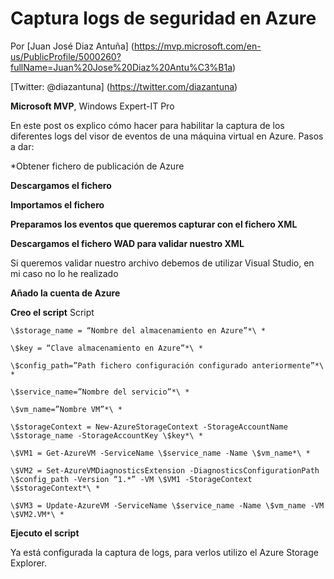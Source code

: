 <properties
	pageTitle="Explorando el DOM: Nodos de texto. Gestión multinodal"
	description="Labores de tratamiento de contenidos de los nodos de texto, gestión de nodos multinodos"
	services="web-dev"
	documentationCenter=""
	authors="andygonusa"
	manager=""
	editor="andygonusa"/>

<tags
	ms.service="web-dev"
	ms.workload="identity"
	ms.tgt_pltfrm="na"
	ms.devlang="na"
	ms.topic="how-to-article"
	ms.date="05/12/2016"
	ms.author="andygonusa"/>

# Captura logs de seguridad en Azure

Por [Juan José Diaz Antuña] (https://mvp.microsoft.com/en-us/PublicProfile/5000260?fullName=Juan%20Jose%20Diaz%20Antu%C3%B1a)

[Twitter: @diazantuna] (https://twitter.com/diazantuna) 

**Microsoft MVP**, Windows Expert-IT Pro



En este post os explico cómo hacer para habilitar la captura de los diferentes logs del visor de eventos de una máquina virtual en Azure. Pasos a dar:

*Obtener fichero de publicación de Azure

**Descargamos el fichero**

**Importamos el fichero**

**Preparamos los eventos que queremos capturar con el fichero XML**

**Descargamos el fichero WAD para validar nuestro XML**

Si queremos validar nuestro archivo debemos de utilizar Visual Studio, en mi caso no lo he realizado

**Añado la cuenta de Azure**

**Creo el script**
Script

````
\$storage_name = “Nombre del almacenamiento en Azure”*\ *

\$key = “Clave almacenamiento en Azure”*\ *

\$config_path=”Path fichero configuración configurado anteriormente”*\ *

\$service_name=”Nombre del servicio”*\ *

\$vm_name=”Nombre VM”*\ *

\$storageContext = New-AzureStorageContext -StorageAccountName \$storage_name -StorageAccountKey \$key*\ *

\$VM1 = Get-AzureVM -ServiceName \$service_name -Name \$vm_name*\ *

\$VM2 = Set-AzureVMDiagnosticsExtension -DiagnosticsConfigurationPath \$config_path -Version “1.*” -VM \$VM1 -StorageContext \$storageContext*\ *
````

````
\$VM3 = Update-AzureVM -ServiceName \$service_name -Name \$vm_name -VM \$VM2.VM*\ * 
````


**Ejecuto el script**

Ya está configurada la captura de logs, para verlos utilizo el Azure Storage Explorer.
